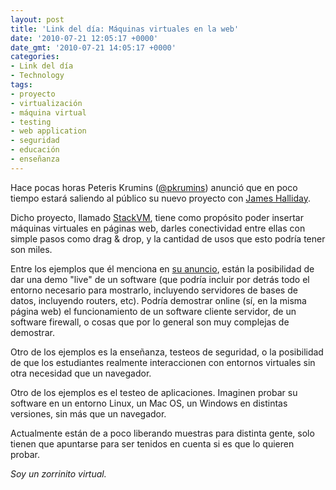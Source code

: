 ```yaml
---
layout: post
title: 'Link del día: Máquinas virtuales en la web'
date: '2010-07-21 12:05:17 +0000'
date_gmt: '2010-07-21 14:05:17 +0000'
categories:
- Link del día
- Technology
tags:
- proyecto
- virtualización
- máquina virtual
- testing
- web application
- seguridad
- educación
- enseñanza
---
```


Hace pocas horas Peteris Krumins ([@pkrumins](http://www.twitter.com/pkrumins)) anunció que en poco tiempo estará saliendo al público su nuevo proyecto con [James Halliday](http://substack.net/).

Dicho proyecto, llamado [StackVM](http://stackvm.com/), tiene como propósito poder insertar máquinas virtuales en páginas web, darles conectividad entre ellas con simple pasos como drag &amp; drop, y la cantidad de usos que esto podría tener son miles.

Entre los ejemplos que él menciona en [su anuncio](http://www.catonmat.net/blog/i-am-doing-a-startup), están la posibilidad de dar una demo "live" de un software (que podría incluir por detrás todo el entorno necesario para mostrarlo, incluyendo servidores de bases de datos, incluyendo routers, etc). Podría demostrar online (sí, en la misma página web) el funcionamiento de un software cliente servidor, de un software firewall, o cosas que por lo general son muy complejas de demostrar.

Otro de los ejemplos es la enseñanza, testeos de seguridad, o la posibilidad de que los estudiantes realmente interaccionen con entornos virtuales sin otra necesidad que un navegador.

Otro de los ejemplos es el testeo de aplicaciones. Imaginen probar su software en un entorno Linux, un Mac OS, un Windows en distintas versiones, sin más que un navegador.

Actualmente están de a poco liberando muestras para distinta gente, solo tienen que apuntarse para ser tenidos en cuenta si es que lo quieren probar.

_Soy un zorrinito virtual._
